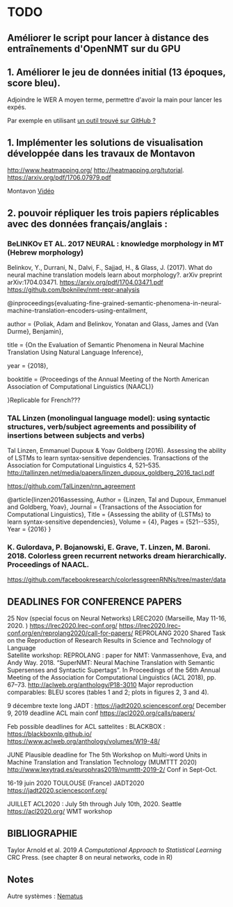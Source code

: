 
# TODO 


## Améliorer le script pour lancer à distance des entraînements d'OpenNMT sur du GPU

## 1. Améliorer le jeu de données initial (13 époques, score bleu).
Adjoindre le WER
A moyen terme, permettre d'avoir la main pour lancer les expés.

Par exemple en utilisant [un outil trouvé sur GitHub ?](https://github.com/jitsi/asr-wer/blob/master/jiwer/wer.py)



## 1. Implémenter les solutions de visualisation développée dans les travaux de Montavon
http://www.heatmapping.org/
http://heatmapping.org/tutorial.
https://arxiv.org/pdf/1706.07979.pdf

Montavon [Vidéo](https://www.youtube.com/watch?v=gy_Cb4Do_YE)

## 2. pouvoir répliquer les trois papiers réplicables avec des données français/anglais :

### BeLINKOv ET AL. 2017 NEURAL : knowledge  morphology in MT (Hebrew morphology)
Belinkov, Y., Durrani, N., Dalvi, F., Sajjad, H., & Glass, J. (2017). What do neural machine translation models learn about morphology?. arXiv preprint arXiv:1704.03471.
https://arxiv.org/pdf/1704.03471.pdf
https://github.com/boknilev/nmt-repr-analysis

@inproceedings{evaluating-fine-grained-semantic-phenomena-in-neural-machine-translation-encoders-using-entailment,

  author = {Poliak, Adam and Belinkov, Yonatan and Glass, James and {Van Durme}, Benjamin},

  title = {On the Evaluation of Semantic Phenomena in Neural Machine Translation Using Natural Language Inference},

  year = {2018},

  booktitle = {Proceedings of the Annual Meeting of the North American Association of Computational Linguistics (NAACL)}

}Replicable for French???   

### TAL Linzen (monolingual language model):  using syntactic structures, verb/subject agreements and possibility of  insertions between subjects and verbs)

Tal Linzen, Emmanuel Dupoux & Yoav Goldberg (2016). Assessing the ability of LSTMs to learn syntax-sensitive dependencies. Transactions of the Association for Computational Linguistics 4, 521–535. http://tallinzen.net/media/papers/linzen_dupoux_goldberg_2016_tacl.pdf

https://github.com/TalLinzen/rnn_agreement

@article{linzen2016assessing,     Author = {Linzen, Tal and Dupoux, Emmanuel and Goldberg, Yoav},     Journal = {Transactions of the Association for Computational Linguistics},     Title = {Assessing the ability of {LSTMs} to learn syntax-sensitive dependencies},     Volume = {4},     Pages = {521--535},     Year = {2016} }
 

### K. Gulordava, P. Bojanowski, E. Grave, T. Linzen, M. Baroni. 2018. Colorless green recurrent networks dream hierarchically. Proceedings of NAACL.
https://github.com/facebookresearch/colorlessgreenRNNs/tree/master/data



## DEADLINES FOR CONFERENCE PAPERS

25 Nov  (special focus on Neural Networks)  LREC2020 (Marseille, May 11-16, 2020.  ) https://lrec2020.lrec-conf.org/
https://lrec2020.lrec-conf.org/en/reprolang2020/call-for-papers/
REPROLANG 2020
Shared Task on the Reproduction of Research Results in Science and Technology of Language  
Satellite workshop: REPROLANG : paper for NMT:
Vanmassenhove, Eva, and Andy Way. 2018. “SuperNMT: Neural Machine Translation with Semantic Supersenses and Syntactic Supertags”. In Proceedings of the 56th Annual Meeting of the Association for Computational Linguistics (ACL 2018), pp. 67–73.
http://aclweb.org/anthology/P18-3010
Major reproduction comparables: BLEU scores (tables 1 and 2; plots in figures 2, 3 and 4).

9 décembre texte long JADT : https://jadt2020.sciencesconf.org/
December 9, 2019 deadline ACL main conf https://acl2020.org/calls/papers/


Feb possible deadlines for ACL sattelites : 
BLACKBOX : https://blackboxnlp.github.io/
https://www.aclweb.org/anthology/volumes/W19-48/

JUNE 
Plausible deadline for The 5th Workshop on Multi-word Units in Machine Translation and Translation Technology (MUMTTT 2020) http://www.lexytrad.es/europhras2019/mumttt-2019-2/
Conf in Sept-Oct.

16-19 juin 2020 TOULOUSE (France) JADT2020 https://jadt2020.sciencesconf.org/

JUILLET 
ACL2020 : July 5th through July 10th, 2020. Seattle 	 https://acl2020.org/
WMT workshop 


## BIBLIOGRAPHIE
Taylor Arnold et al. 2019 *A Computational Approach to Statistical Learning* CRC Press. 
(see  chapter 8 on neural networks, code in R) 

## Notes

Autre systèmes : [Nematus](https://github.com/EdinburghNLP/nematus)

